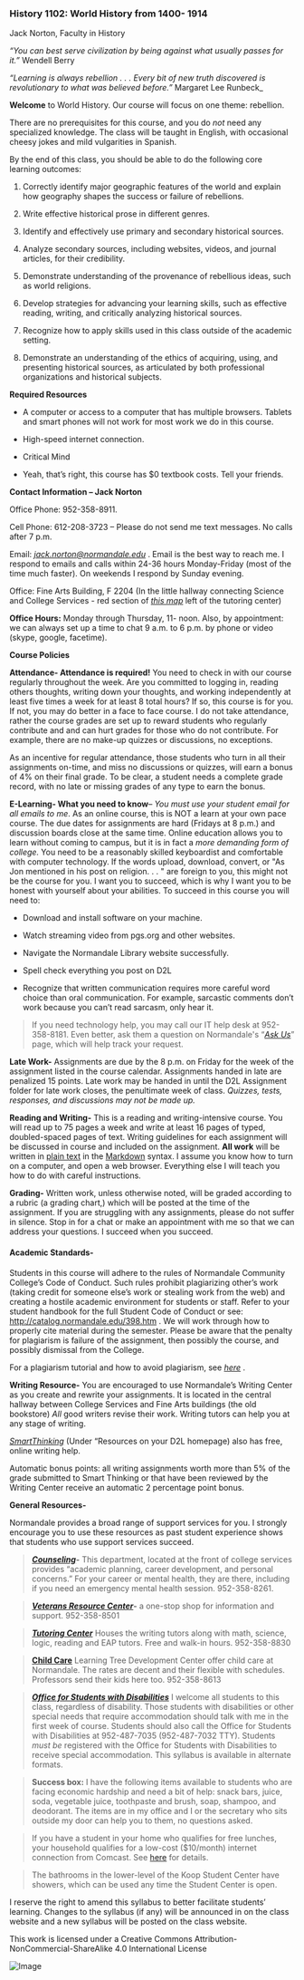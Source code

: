 ### History 1102: World History from 1400- 1914

Jack Norton, Faculty in History 

_“You can best serve civilization by being against what usually passes for it.”_ Wendell Berry

_“Learning is always rebellion . . . Every bit of new truth discovered is revolutionary to what was believed before.”_ Margaret Lee Runbeck_ 

**Welcome** to World History. Our course will focus on one theme: rebellion. 

There are no prerequisites for this course, and you do *not* need any
specialized knowledge. The class will be taught in English, with
occasional cheesy jokes and mild vulgarities in Spanish.

By the end of this class, you should be able to do the following core
learning outcomes:

1.  Correctly identify major geographic features of the world and explain how geography shapes the success or failure of rebellions.

2.  Write effective historical prose in different genres.

3.  Identify and effectively use primary and secondary historical sources.

4.  Analyze secondary sources, including websites, videos, and journal articles, for their credibility.

5.  Demonstrate understanding of the provenance of rebellious ideas,
    such as world religions.

6.  Develop strategies for advancing your learning skills, such as
    effective reading, writing, and critically analyzing
    historical sources.

7.  Recognize how to apply skills used in this class outside of the
    academic setting.
    
8. Demonstrate an understanding of the ethics of acquiring, using, and presenting historical sources, as articulated by both professional organizations and historical subjects.  

**Required Resources**

-   A computer or access to a computer that has multiple browsers.
    Tablets and smart phones will not work for most work we do in
    this course.

-   High-speed internet connection.

-   Critical Mind

-   Yeah, that’s right, this course has \$0 textbook costs. Tell
    your friends.

**Contact Information – Jack Norton**

Office Phone: 952-358-8911.

Cell Phone: 612-208-3723 – Please do not send me text messages. No calls
after 7 p.m.

Email: [*jack.norton@normandale.edu*](mailto:jack.norton@normandale.edu)
. Email is the best way to reach me. I respond to emails and calls
within 24-36 hours Monday-Friday (most of the time much faster). On
weekends I respond by Sunday evening.

Office: Fine Arts Building, F 2204 (In the little hallway connecting
Science and College Services - red section of [*this
map*](http://www.normandale.edu/maps/index.cfm) left of the tutoring
center)

**Office Hours:** Monday through Thursday, 11- noon. Also, by
appointment: we can always set up a time to chat 9 a.m. to 6 p.m. by
phone or video (skype, google, facetime).

**Course Policies**

**Attendance- Attendance is required!** You need to check in with our course regularly throughout the week. Are you committed to logging in, reading others thoughts, writing down your thoughts, and working independently at least five times a week for at least 8 total hours? If so, this course is for you. If not, you may do better in a face to face course. I do not take attendance, rather the course grades are set up to reward students who regularly contribute and and can hurt grades for those who do not contribute. For example, there are no make-up quizzes or discussions, no exceptions.

As an incentive for regular attendance, those students who turn in all
their assignments on-time, and miss no discussions or quizzes, will earn
a bonus of 4% on their final grade. To be clear, a student needs a
complete grade record, with no late or missing grades of any type to
earn the bonus.

**E-Learning- What you need to know**– *You must use your student email
for all emails to me*. As an online course, this is NOT a learn at your
own pace course. The due dates for assignments are hard (Fridays at 8
p.m.) and discussion boards close at the same time. Online education
allows you to learn without coming to campus, but it is in fact a _more
demanding form of college._ You need to be a reasonably skilled
keyboardist and comfortable with computer technology. If the words
upload, download, convert, or "As Jon mentioned in his post on
religion. . . " are foreign to you, this might not be the course for
you. I want you to succeed, which is why I want you to be honest with
yourself about your abilities. To succeed in this course you will need
to:

-   Download and install software on your machine.

-   Watch streaming video from pgs.org and other websites.

-   Navigate the Normandale Library website successfully.

-   Spell check everything you post on D2L

-   Recognize that written communication requires more careful word choice than
    oral communication. For example, sarcastic comments don’t work
    because you can’t read sarcasm, only hear it.

> If you need technology help, you may call our IT help desk at
> 952-358-8181. Even better, ask them a question on Normandale's “[*Ask
> Us*](http://normandale.custhelp.com/app/home)” page, which will help
> track your request.

**Late Work-** Assignments are due by the 8 p.m. on Friday for the week
of the assignment listed in the course calendar. Assignments handed in
late are penalized 15 points. Late work may be handed in until the D2L
Assignment folder for late work closes, the penultimate week of class. *Quizzes,
tests, responses, and discussions may not be made up.*

**Reading and Writing-** This is a reading and writing-intensive course.
You will read up to 75 pages a week and write at least 16 pages of
typed, doubled-spaced pages of text. Writing guidelines for each
assignment will be discussed in course and included on the assignment.
**All work** will be written in [plain text](http://www.monkeyjob.com/FAQ/What-Plain-Text-File.htm) in the [Markdown](<http://commonmark.org/help/>) syntax. I assume you know how to turn on a computer, and open a web browser. Everything else I will teach you how to do with careful instructions. 


**Grading-** Written work, unless otherwise noted, will be graded
according to a rubric (a grading chart,) which will be posted at the
time of the assignment. If you are struggling with any assignments,
please do not suffer in silence. Stop in for a chat or make an appointment with me so that we
can address your questions. I succeed when you succeed.

#### Academic Standards- 

Students in this course will adhere to the rules of Normandale Community
College’s Code of Conduct. Such rules prohibit plagiarizing other’s work
(taking credit for someone else’s work or stealing work from the web)
and creating a hostile academic environment for students or staff. Refer
to your student handbook for the full Student Code of Conduct or see:
http://catalog.normandale.edu/398.htm . We will work through how to
properly cite material during the semester. Please be aware that the
penalty for plagiarism is failure of the assignment, then possibly the
course, and possibly dismissal from the College.

For a plagiarism tutorial and how to avoid plagiarism, see
[*here*](http://www.lib.usm.edu/legacy/plag/plagiarismtutorial.php) .

**Writing Resource-** You are encouraged to use Normandale’s Writing
Center as you create and rewrite your assignments. It is located in the
central hallway between College Services and Fine Arts buildings (the
old bookstore) *All* good writers revise their work. Writing tutors can
help you at any stage of writing.

[*SmartThinking*](https://normandale.ims.mnscu.edu/content/smarthinkingreg.html)
(Under “Resources on your D2L homepage) also has free, online writing
help.

Automatic bonus points: all writing assignments worth more than 5% of
the grade submitted to Smart Thinking or that have been reviewed by the
Writing Center receive an automatic 2 percentage point bonus.

**General Resources-**

Normandale provides a broad range of support services for you. I
strongly encourage you to use these resources as past student experience
shows that students who use support services succeed.

>**[*Counseling*](http://www.normandale.edu/counseling/Home.cfm)-**
    This department, located at the front of college services provides
    “academic planning, career development, and personal concerns.” For
    your career or mental health, they are there, including if you need
    an emergency mental health session. 952-358-8261.

>   **[*Veterans Resource
    Center*](http://www.normandale.edu/veterans/Home.cfm)-** a one-stop
    shop for information and support. 952-358-8501

>   **[*Tutoring Center*](http://catalog.normandale.edu/260.htm)**
    Houses the writing tutors along with math, science, logic, reading
    and EAP tutors. Free and walk-in hours. 952-358-8830

>   **[Child Care](http://catalog.normandale.edu/264.htm)** Learning Tree
    Development Center offer child care at Normandale. The rates are
    decent and their flexible with schedules. Professors send their kids
    here too. 952-358-8613

>   [***Office for Students with
    Disabilities***](http://www.normandale.edu/osd/index.cfm) I welcome
    all students to this class, regardless of disability. Those students
    with disabilities or other special needs that require accommodation
    should talk with me in the first week of course. Students should
    also call the Office for Students with Disabilities at 952-487-7035
    (952-487-7032 TTY). Students *must be* registered with the Office
    for Students with Disabilities to receive special accommodation.
    This syllabus is available in alternate formats.

>  **Success box:** I have the following items available to students who
    are facing economic hardship and need a bit of help: snack bars,
    juice, soda, vegetable juice, toothpaste and brush, soap, shampoo,
    and deodorant. The items are in my office and I or the secretary who
    sits outside my door can help you to them, no questions asked.

>   If you have a student in your home who qualifies for free lunches,
    your household qualifies for a low-cost (\$10/month) internet
    connection from Comcast. See
    [here](http://www.internetessentials.com/) for details.

>   The bathrooms in the lower-level of the Koop Student Center have
    showers, which can be used any time the Student Center is open.


I reserve the right to amend this syllabus to better facilitate
students’ learning. Changes to the syllabus (if any) will be announced
in on the class website and a new syllabus will be posted on the class
website.

This work is licensed under a Creative Commons Attribution-NonCommercial-ShareAlike 4.0 International License 

![Image](https://i.creativecommons.org/l/by-nc-sa/4.0/88x31.png)
